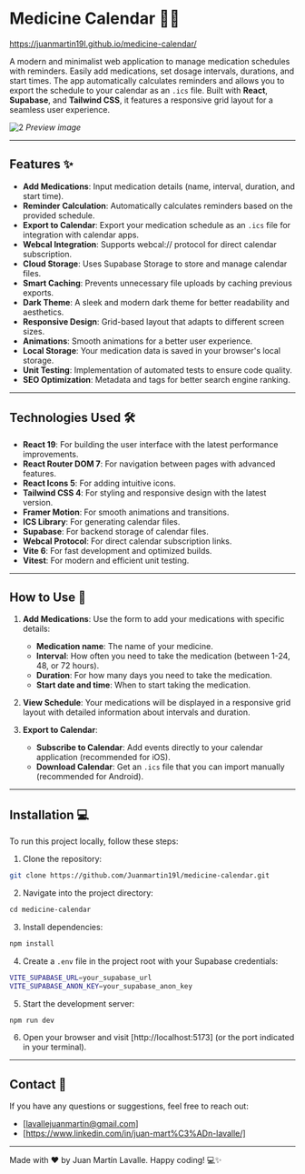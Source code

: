 # Medicine Calendar 💊📅

https://juanmartin19l.github.io/medicine-calendar/

A modern and minimalist web application to manage medication schedules with reminders. Easily add medications, set dosage intervals, durations, and start times. The app automatically calculates reminders and allows you to export the schedule to your calendar as an `.ics` file. Built with **React**, **Supabase**, and **Tailwind CSS**, it features a responsive grid layout for a seamless user experience.

![2](https://github.com/user-attachments/assets/6e1ccb7c-58da-40ec-bee2-ee1398a8995e)
_Preview image_

---

## Features ✨

- **Add Medications**: Input medication details (name, interval, duration, and start time).
- **Reminder Calculation**: Automatically calculates reminders based on the provided schedule.
- **Export to Calendar**: Export your medication schedule as an `.ics` file for integration with calendar apps.
- **Webcal Integration**: Supports webcal:// protocol for direct calendar subscription.
- **Cloud Storage**: Uses Supabase Storage to store and manage calendar files.
- **Smart Caching**: Prevents unnecessary file uploads by caching previous exports.
- **Dark Theme**: A sleek and modern dark theme for better readability and aesthetics.
- **Responsive Design**: Grid-based layout that adapts to different screen sizes.
- **Animations**: Smooth animations for a better user experience.
- **Local Storage**: Your medication data is saved in your browser's local storage.
- **Unit Testing**: Implementation of automated tests to ensure code quality.
- **SEO Optimization**: Metadata and tags for better search engine ranking.

---

## Technologies Used 🛠️

- **React 19**: For building the user interface with the latest performance improvements.
- **React Router DOM 7**: For navigation between pages with advanced features.
- **React Icons 5**: For adding intuitive icons.
- **Tailwind CSS 4**: For styling and responsive design with the latest version.
- **Framer Motion**: For smooth animations and transitions.
- **ICS Library**: For generating calendar files.
- **Supabase**: For backend storage of calendar files.
- **Webcal Protocol**: For direct calendar subscription links.
- **Vite 6**: For fast development and optimized builds.
- **Vitest**: For modern and efficient unit testing.

---

## How to Use 🚀

1. **Add Medications**: Use the form to add your medications with specific details:

   - **Medication name**: The name of your medicine.
   - **Interval**: How often you need to take the medication (between 1-24, 48, or 72 hours).
   - **Duration**: For how many days you need to take the medication.
   - **Start date and time**: When to start taking the medication.

2. **View Schedule**: Your medications will be displayed in a responsive grid layout with detailed information about intervals and duration.

3. **Export to Calendar**:
   - **Subscribe to Calendar**: Add events directly to your calendar application (recommended for iOS).
   - **Download Calendar**: Get an `.ics` file that you can import manually (recommended for Android).

---

## Installation 💻

To run this project locally, follow these steps:

1. Clone the repository:

```bash
git clone https://github.com/Juanmartin19l/medicine-calendar.git
```

2. Navigate into the project directory:

```bash
cd medicine-calendar
```

3. Install dependencies:

```bash
npm install
```

4. Create a `.env` file in the project root with your Supabase credentials:

```bash
VITE_SUPABASE_URL=your_supabase_url
VITE_SUPABASE_ANON_KEY=your_supabase_anon_key
```

5. Start the development server:

```bash
npm run dev
```

6. Open your browser and visit [http://localhost:5173] (or the port indicated in your terminal).

---

## Contact 📧

If you have any questions or suggestions, feel free to reach out:

- [lavallejuanmartin@gmail.com]
- [https://www.linkedin.com/in/juan-mart%C3%ADn-lavalle/]

---

Made with ❤️ by Juan Martín Lavalle. Happy coding! 💻✨
